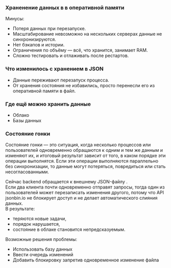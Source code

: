 ### Храненение данных в в оперативной памяти
Минусы:
- Потеря данных при перезапуске.
- Масштабирование невозможно на нескольких серверах данные не синхронизируются.
- Нет бэкапов и истории.
- Ограничения по объёму — всё, что хранится, занимает RAM.
- Сложно тестировать и отлаживать после рестартов.
### Что изменилось с хранением в JSON
- Данные переживают перезапуск процесса.
- От хранения состояния не избавились, просто перенесли его из оперативной памяти в файл.

### Где ещё можно хранить данные
- Облако
- Базы данных

### Состояние гонки
Состояние гонки — это ситуация, когда несколько процессов или пользователей одновременно обращаются к одним и тем же данным и изменяют их, и итоговый результат зависит от того, в каком порядке эти операции выполнятся.
Если эти операции выполняются параллельно без синхронизации, то данные могут потеряться, повредиться или стать несогласованными.

Сейчас backend обращается к внешнему JSON-файлу .  
Если два клиента почти одновременно отправят запросы, тогда один из пользователей может перезаписать изменения другого, потому что API jsonbin.io не блокирует доступ и не делает автоматического слияния данных.  
В результате:
- теряются новые задачи,  
- порядок нарушается,  
- состояние в облаке становится непредсказуемым.

Возможные решения проблемы:
- Использовать базу данных
- Ввести очередь изменений
- Добавить блокировку запретив одновременное изменение файла